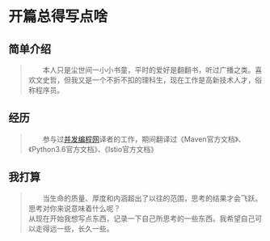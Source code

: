# 开篇总得写点啥

## 简单介绍
>&emsp;&emsp;本人只是尘世间一小小书童，平时的爱好是翻翻书，听过广播之类。喜欢文史哲，但我又是一个不折不扣的理科生，现在工作是高新技术人才，俗称程序员。


## 经历
> &emsp;&emsp;参与过[并发编程网](http://ifeve.com)译者的工作，期间翻译过《Maven官方文档》、《Python3.6官方文档》、《Istio官方文档》


## 我打算 
>&emsp;&emsp;当生命的质量、厚度和内涵超出了以往的范围，思考的结果才会飞跃。思考对你来说意味着什么呢？  
从现在开始我想写点东西，记录一下自己所思考的一些东西。我希望自己可以走得远一些，长久一些。




